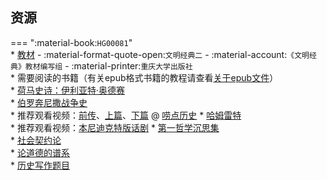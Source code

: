 ## 资源  
=== ":material-book:`HG00081`"  
    * [教材](https://api.mir6.com/api/lanzou?url=https://cqu-openlib.lanzout.com/iCwHq2epurxc&down=true) - :material-format-quote-open:`文明经典二` - :material-account:`《文明经典》教材编写组` - :material-printer:`重庆大学出版社`  
    * 需要阅读的书籍（有关epub格式书籍的教程请查看[关于epub文件](../skill/计算机基础/关于epub文件.md)）  
        * [荷马史诗：伊利亚特·奥德赛](https://api.mir6.com/api/lanzou?url=https://cqu-openlib.lanzout.com/iZlky2epusbg&down=true)  
        * [伯罗奔尼撒战争史](https://api.mir6.com/api/lanzou?url=https://cqu-openlib.lanzout.com/iYtYD2epuoja&down=true)  
            * 推荐观看视频：[前传](https://www.bilibili.com/video/BV1CP411Y7hk)、[上篇](https://www.bilibili.com/video/BV1W84y1D74w)、[下篇](https://www.bilibili.com/video/BV1xa4y1o7Fc) @ [唠点历史](https://space.bilibili.com/10698584)
        * [哈姆雷特](https://api.mir6.com/api/lanzou?url=https://cqu-openlib.lanzout.com/iTWnO2epuolc&down=true)  
            * 推荐观看视频：[本尼迪克特版话剧](https://www.bilibili.com/video/BV16T411Y7qN)
        * [第一哲学沉思集](https://api.mir6.com/api/lanzou?url=https://cqu-openlib.lanzout.com/i6XVS2epus5a&down=true)  
        * [社会契约论](https://api.mir6.com/api/lanzou?url=https://cqu-openlib.lanzout.com/i9b9Q2epus1g&down=true)  
        * [论道德的谱系](https://api.mir6.com/api/lanzou?url=https://cqu-openlib.lanzout.com/iT1LY2eput0b&down=true)  
    * [历史写作题目](../sundry/文明经典写作题目/文明经典B历史写作题目.md)  